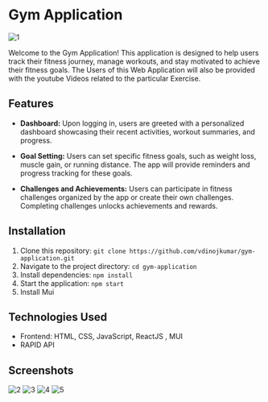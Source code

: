 # Gym Application
![1](https://github.com/vdinojkumar/Gym_Application/assets/94057117/8d627adf-5463-42ac-a4df-fd9834c11aa9)

Welcome to the Gym Application! This application is designed to help users track their fitness journey, manage workouts, and stay motivated to achieve their fitness goals.
The Users of this Web Application will also be provided with the youtube Videos related to the particular Exercise.

## Features

- **Dashboard:** Upon logging in, users are greeted with a personalized dashboard showcasing their recent activities, workout summaries, and progress.

- **Goal Setting:** Users can set specific fitness goals, such as weight loss, muscle gain, or running distance. The app will provide reminders and progress tracking for these goals.

- **Challenges and Achievements:** Users can participate in fitness challenges organized by the app or create their own challenges. Completing challenges unlocks achievements and rewards.

## Installation

1. Clone this repository: `git clone https://github.com/vdinojkumar/gym-application.git`
2. Navigate to the project directory: `cd gym-application`
3. Install dependencies: `npm install`
4. Start the application: `npm start`
5. Install Mui

## Technologies Used

- Frontend: HTML, CSS, JavaScript, ReactJS , MUI
- RAPID API

## Screenshots
![2](https://github.com/vdinojkumar/Gym_Application/assets/94057117/ee9ed7be-464d-4165-bfae-1a3dc116db1d)
![3](https://github.com/vdinojkumar/Gym_Application/assets/94057117/9decf0b2-eb3e-4962-8b3c-2d4c0fcd2da9)
![4](https://github.com/vdinojkumar/Gym_Application/assets/94057117/ce4bc0ff-cbad-406e-8e8d-4e197fbb6b1f)
![5](https://github.com/vdinojkumar/Gym_Application/assets/94057117/4d60d675-a5e3-4c1f-b3c5-d8b92436bb0c)


